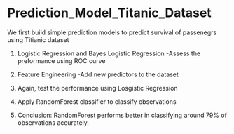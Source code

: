 # Prediction_Model_Titanic_Dataset

We first build simple prediction models to predict survival of passenegrs using Titianic dataset

1. Logistic Regression and Bayes Logistic Regression
    -Assess the preformance using ROC curve

2. Feature Engineering
    -Add new predictors to the dataset

3. Again, test the performance using Losgistic Regression

4. Apply RandomForest classifier to classify observations

5. Conclusion: RandomForest performs better in classifying around 79% of observations accurately.